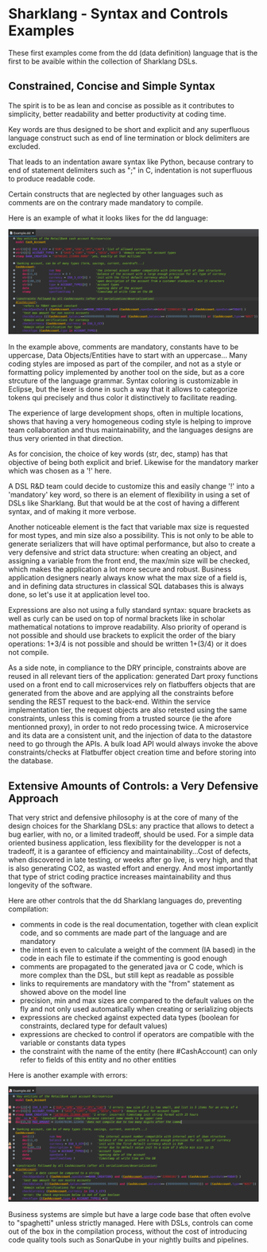 # Sharklang - Syntax and Controls Examples

These first examples come from the dd (data definition) language that is the first to be avaible within the collection of Sharklang DSLs.

## Constrained, Concise and Simple Syntax

The spirit is to be as lean and concise as possible as it contributes to simplicity, better readability and better productivity at coding time.

Key words are thus designed to be short and explicit and any superfluous language construct such as end of line termination or block delimiters are excluded.

That leads to an indentation aware syntax like Python, because contrary to end of statement delimiters such as ";" in C, indentation is not superfluous to produce readable code.

Certain constructs that are neglected by other languages such as comments are on the contrary made mandatory to compile.

Here is an example of what it looks likes for the dd language:

![dd syntax Example](/img/ddExampleNoError.png)

In the example above, comments are mandatory, constants have to be uppercase, Data Objects/Entities have to start with an uppercase… Many coding styles are imposed as part of the compiler, and not as a style or formatting policy implemented by another tool on the side, but as a core strcuture of the language grammar. Syntax coloring is customizable in Eclipse, but the lexer is done in such a way that it allows to categorize tokens qui precisely and thus color it distinctively to facilitate reading.

The experience of large development shops, often in multiple locations, shows that having a very homogeneous coding style is helping to improve team collaboration and thus maintainability, and the languages designs are thus very oriented in that direction.

As for concision, the choice of key words (str, dec, stamp) has that objective of being both explicit and brief. Likewise for the mandatory marker which was chosen as a '!' here.

A DSL R&D team could decide to customize this and easily change '!' into a 'mandatory' key word, so there is an element of flexibility in using a set of DSLs like Sharklang. But that would be at the cost of having a different syntax, and of making it more verbose.

Another noticeable element is the fact that variable max size is requested for most types, and min size also a possibility. This is not only to be able to generate serializers that will have optimal performance, but also to create a very defensive and strict data structure: when creating an object, and assigning a variable from the front end, the max/min size will be checked, which makes the application a lot more secure and robust. Business application designers nearly always know what the max size of a field is, and in defining data structures in classical SQL databases this is always done, so let's use it at application level too.

Expressions are also not using a fully standard syntax: square brackets as well as curly can be used on top of normal brackets like in scholar mathematical notations to improve readability. Also priority of operand is not possible and should use brackets to explicit the order of the biary operations: 1+3/4 is not possible and should be written 1+(3/4) or it does not compile.

As a side note, in compliance to the DRY principle, constraints above are reused in all relevant tiers of the application: generated Dart proxy functions used on a front end to call microservices rely on flatbuffers objects that are generated from the above and are applying all the constraints before sending the REST request to the back-end. Within the service implementation tier, the request objects are also retested using the same constraints, unless this is coming from a trusted source (ie the afore mentionned proxy), in order to not redo processing twice. A microservice and its data are a consistent unit, and the injection of data to the datastore need to go through the APIs. A bulk load API would always invoke the above constraints/checks at Flatbuffer object creation time and before storing into the database.

## Extensive Amounts of Controls: a Very Defensive Approach

That very strict and defensive philosophy is at the core of many of the design choices for the Sharklang DSLs: any practice that allows to detect a bug earlier, with no, or a limited tradeoff, should be used. For a simple data oriented business application, less flexibility for the developper is not a tradeoff, it is a garantee of efficiency and maintainability...Cost of defects, when discovered in late testing, or weeks after go live, is very high, and that is also generating CO2, as wasted effort and energy. And most importantly that type of strict coding practice increases maintainability and thus longevity of the software.

Here are other controls that the dd Sharklang languages do, preventing compilation:

 - comments in code is the real documentation, together with clean explicit code, and so comments are made part of the language and are mandatory
 - the intent is even to calculate a weight of the comment (IA based) in the code in each file to estimate if the commenting is good enough
 - comments are propagated to the generated java or C code, which is more complex than the DSL, but still kept as readable as possible 
 - links to requirements are mandatory with the "from" statement as showed above on the model line
 - precision, min and max sizes are compared to the default values on the fly and not only used automatically when creating or serializing objects 
 - expressions are checked against expected data types (boolean for constraints, declared type for default values)
 - expressions are checked to control if operators are compatible with the variable or constants data types
 - the constraint with the name of the entity (here #CashAccount) can only refer to fields of this entity and no other entities

Here is another example with errors:

![dd syntax Example](/img/ddExampleError.png)

Business systems are simple but have a large code base that often evolve to "spaghetti" unless strictly managed. Here with DSLs, controls can come out of the box in the compilation process, without the cost of introducing code quality tools such as SonarQube in your nightly builts and pipelines.
